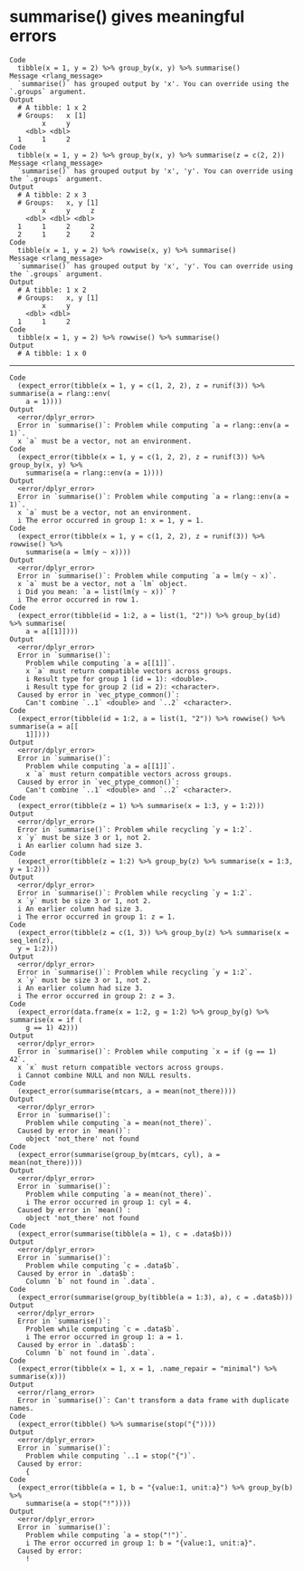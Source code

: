 # summarise() gives meaningful errors

    Code
      tibble(x = 1, y = 2) %>% group_by(x, y) %>% summarise()
    Message <rlang_message>
      `summarise()` has grouped output by 'x'. You can override using the `.groups` argument.
    Output
      # A tibble: 1 x 2
      # Groups:   x [1]
            x     y
        <dbl> <dbl>
      1     1     2
    Code
      tibble(x = 1, y = 2) %>% group_by(x, y) %>% summarise(z = c(2, 2))
    Message <rlang_message>
      `summarise()` has grouped output by 'x', 'y'. You can override using the `.groups` argument.
    Output
      # A tibble: 2 x 3
      # Groups:   x, y [1]
            x     y     z
        <dbl> <dbl> <dbl>
      1     1     2     2
      2     1     2     2
    Code
      tibble(x = 1, y = 2) %>% rowwise(x, y) %>% summarise()
    Message <rlang_message>
      `summarise()` has grouped output by 'x', 'y'. You can override using the `.groups` argument.
    Output
      # A tibble: 1 x 2
      # Groups:   x, y [1]
            x     y
        <dbl> <dbl>
      1     1     2
    Code
      tibble(x = 1, y = 2) %>% rowwise() %>% summarise()
    Output
      # A tibble: 1 x 0

---

    Code
      (expect_error(tibble(x = 1, y = c(1, 2, 2), z = runif(3)) %>% summarise(a = rlang::env(
        a = 1))))
    Output
      <error/dplyr_error>
      Error in `summarise()`: Problem while computing `a = rlang::env(a = 1)`.
      x `a` must be a vector, not an environment.
    Code
      (expect_error(tibble(x = 1, y = c(1, 2, 2), z = runif(3)) %>% group_by(x, y) %>%
        summarise(a = rlang::env(a = 1))))
    Output
      <error/dplyr_error>
      Error in `summarise()`: Problem while computing `a = rlang::env(a = 1)`.
      x `a` must be a vector, not an environment.
      i The error occurred in group 1: x = 1, y = 1.
    Code
      (expect_error(tibble(x = 1, y = c(1, 2, 2), z = runif(3)) %>% rowwise() %>%
        summarise(a = lm(y ~ x))))
    Output
      <error/dplyr_error>
      Error in `summarise()`: Problem while computing `a = lm(y ~ x)`.
      x `a` must be a vector, not a `lm` object.
      i Did you mean: `a = list(lm(y ~ x))` ?
      i The error occurred in row 1.
    Code
      (expect_error(tibble(id = 1:2, a = list(1, "2")) %>% group_by(id) %>% summarise(
        a = a[[1]])))
    Output
      <error/dplyr_error>
      Error in `summarise()`: 
        Problem while computing `a = a[[1]]`.
        x `a` must return compatible vectors across groups.
        i Result type for group 1 (id = 1): <double>.
        i Result type for group 2 (id = 2): <character>.
      Caused by error in `vec_ptype_common()`: 
        Can't combine `..1` <double> and `..2` <character>.
    Code
      (expect_error(tibble(id = 1:2, a = list(1, "2")) %>% rowwise() %>% summarise(a = a[[
        1]])))
    Output
      <error/dplyr_error>
      Error in `summarise()`: 
        Problem while computing `a = a[[1]]`.
        x `a` must return compatible vectors across groups.
      Caused by error in `vec_ptype_common()`: 
        Can't combine `..1` <double> and `..2` <character>.
    Code
      (expect_error(tibble(z = 1) %>% summarise(x = 1:3, y = 1:2)))
    Output
      <error/dplyr_error>
      Error in `summarise()`: Problem while recycling `y = 1:2`.
      x `y` must be size 3 or 1, not 2.
      i An earlier column had size 3.
    Code
      (expect_error(tibble(z = 1:2) %>% group_by(z) %>% summarise(x = 1:3, y = 1:2)))
    Output
      <error/dplyr_error>
      Error in `summarise()`: Problem while recycling `y = 1:2`.
      x `y` must be size 3 or 1, not 2.
      i An earlier column had size 3.
      i The error occurred in group 1: z = 1.
    Code
      (expect_error(tibble(z = c(1, 3)) %>% group_by(z) %>% summarise(x = seq_len(z),
      y = 1:2)))
    Output
      <error/dplyr_error>
      Error in `summarise()`: Problem while recycling `y = 1:2`.
      x `y` must be size 3 or 1, not 2.
      i An earlier column had size 3.
      i The error occurred in group 2: z = 3.
    Code
      (expect_error(data.frame(x = 1:2, g = 1:2) %>% group_by(g) %>% summarise(x = if (
        g == 1) 42)))
    Output
      <error/dplyr_error>
      Error in `summarise()`: Problem while computing `x = if (g == 1) 42`.
      x `x` must return compatible vectors across groups.
      i Cannot combine NULL and non NULL results.
    Code
      (expect_error(summarise(mtcars, a = mean(not_there))))
    Output
      <error/dplyr_error>
      Error in `summarise()`: 
        Problem while computing `a = mean(not_there)`.
      Caused by error in `mean()`: 
        object 'not_there' not found
    Code
      (expect_error(summarise(group_by(mtcars, cyl), a = mean(not_there))))
    Output
      <error/dplyr_error>
      Error in `summarise()`: 
        Problem while computing `a = mean(not_there)`.
        i The error occurred in group 1: cyl = 4.
      Caused by error in `mean()`: 
        object 'not_there' not found
    Code
      (expect_error(summarise(tibble(a = 1), c = .data$b)))
    Output
      <error/dplyr_error>
      Error in `summarise()`: 
        Problem while computing `c = .data$b`.
      Caused by error in `.data$b`: 
        Column `b` not found in `.data`.
    Code
      (expect_error(summarise(group_by(tibble(a = 1:3), a), c = .data$b)))
    Output
      <error/dplyr_error>
      Error in `summarise()`: 
        Problem while computing `c = .data$b`.
        i The error occurred in group 1: a = 1.
      Caused by error in `.data$b`: 
        Column `b` not found in `.data`.
    Code
      (expect_error(tibble(x = 1, x = 1, .name_repair = "minimal") %>% summarise(x)))
    Output
      <error/rlang_error>
      Error in `summarise()`: Can't transform a data frame with duplicate names.
    Code
      (expect_error(tibble() %>% summarise(stop("{"))))
    Output
      <error/dplyr_error>
      Error in `summarise()`: 
        Problem while computing `..1 = stop("{")`.
      Caused by error: 
        {
    Code
      (expect_error(tibble(a = 1, b = "{value:1, unit:a}") %>% group_by(b) %>%
        summarise(a = stop("!"))))
    Output
      <error/dplyr_error>
      Error in `summarise()`: 
        Problem while computing `a = stop("!")`.
        i The error occurred in group 1: b = "{value:1, unit:a}".
      Caused by error: 
        !

